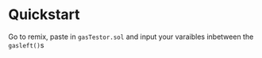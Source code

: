 # Quickstart
Go to remix, paste in `gasTestor.sol` and input your varaibles inbetween the `gasleft()`s